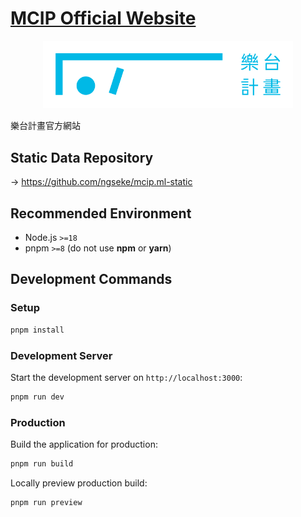 # [MCIP Official Website](https://mcip.app/)
<p align=center>
  <img src="assets/img/logo/logo_secondary-blue.svg" width="400"/>
</p>

樂台計畫官方網站

## Static Data Repository

→ https://github.com/ngseke/mcip.ml-static

## Recommended Environment

- Node.js `>=18`
- pnpm `>=8` (do not use **npm** or **yarn**)

## Development Commands
### Setup

```bash
pnpm install
```

### Development Server

Start the development server on `http://localhost:3000`:

```bash
pnpm run dev
```

### Production

Build the application for production:

```bash
pnpm run build
```

Locally preview production build:

```bash
pnpm run preview
```
